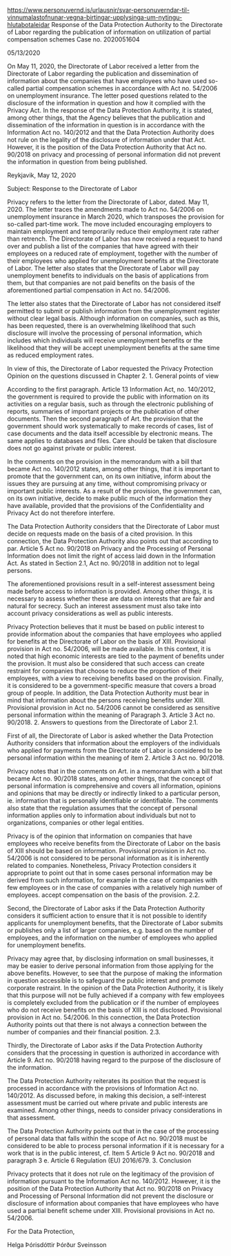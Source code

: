 https://www.personuvernd.is/urlausnir/svar-personuverndar-til-vinnumalastofnunar-vegna-birtingar-upplysinga-um-nytingu-hlutabotaleidar
Response of the Data Protection Authority to the Directorate of Labor regarding the publication of information on utilization of partial compensation schemes
Case no. 2020051604

05/13/2020

On May 11, 2020, the Directorate of Labor received a letter from the Directorate of Labor regarding the publication and dissemination of information about the companies that have employees who have used so-called partial compensation schemes in accordance with Act no. 54/2006 on unemployment insurance. The letter posed questions related to the disclosure of the information in question and how it complied with the Privacy Act. In the response of the Data Protection Authority, it is stated, among other things, that the Agency believes that the publication and dissemination of the information in question is in accordance with the Information Act no. 140/2012 and that the Data Protection Authority does not rule on the legality of the disclosure of information under that Act. However, it is the position of the Data Protection Authority that Act no. 90/2018 on privacy and processing of personal information did not prevent the information in question from being published.

Reykjavik, May 12, 2020

Subject: Response to the Directorate of Labor

Privacy refers to the letter from the Directorate of Labor, dated. May 11, 2020. The letter traces the amendments made to Act no. 54/2006 on unemployment insurance in March 2020, which transposes the provision for so-called part-time work. The move included encouraging employers to maintain employment and temporarily reduce their employment rate rather than retrench. The Directorate of Labor has now received a request to hand over and publish a list of the companies that have agreed with their employees on a reduced rate of employment, together with the number of their employees who applied for unemployment benefits at the Directorate of Labor. The letter also states that the Directorate of Labor will pay unemployment benefits to individuals on the basis of applications from them, but that companies are not paid benefits on the basis of the aforementioned partial compensation in Act no. 54/2006.

The letter also states that the Directorate of Labor has not considered itself permitted to submit or publish information from the unemployment register without clear legal basis. Although information on companies, such as this, has been requested, there is an overwhelming likelihood that such disclosure will involve the processing of personal information, which includes which individuals will receive unemployment benefits or the likelihood that they will be accept unemployment benefits at the same time as reduced employment rates.

In view of this, the Directorate of Labor requested the Privacy Protection Opinion on the questions discussed in Chapter 2.
1.
General points of view

According to the first paragraph. Article 13 Information Act, no. 140/2012, the government is required to provide the public with information on its activities on a regular basis, such as through the electronic publishing of reports, summaries of important projects or the publication of other documents. Then the second paragraph of Art. the provision that the government should work systematically to make records of cases, list of case documents and the data itself accessible by electronic means. The same applies to databases and files. Care should be taken that disclosure does not go against private or public interest.

In the comments on the provision in the memorandum with a bill that became Act no. 140/2012 states, among other things, that it is important to promote that the government can, on its own initiative, inform about the issues they are pursuing at any time, without compromising privacy or important public interests. As a result of the provision, the government can, on its own initiative, decide to make public much of the information they have available, provided that the provisions of the Confidentiality and Privacy Act do not therefore interfere.

The Data Protection Authority considers that the Directorate of Labor must decide on requests made on the basis of a cited provision. In this connection, the Data Protection Authority also points out that according to par. Article 5 Act no. 90/2018 on Privacy and the Processing of Personal Information does not limit the right of access laid down in the Information Act. As stated in Section 2.1, Act no. 90/2018 in addition not to legal persons.

The aforementioned provisions result in a self-interest assessment being made before access to information is provided. Among other things, it is necessary to assess whether these are data on interests that are fair and natural for secrecy. Such an interest assessment must also take into account privacy considerations as well as public interests.

Privacy Protection believes that it must be based on public interest to provide information about the companies that have employees who applied for benefits at the Directorate of Labor on the basis of XIII. Provisional provision in Act no. 54/2006, will be made available. In this context, it is noted that high economic interests are tied to the payment of benefits under the provision. It must also be considered that such access can create restraint for companies that choose to reduce the proportion of their employees, with a view to receiving benefits based on the provision. Finally, it is considered to be a government-specific measure that covers a broad group of people.
In addition, the Data Protection Authority must bear in mind that information about the persons receiving benefits under XIII. Provisional provision in Act no. 54/2006 cannot be considered as sensitive personal information within the meaning of Paragraph 3. Article 3 Act no. 90/2018.
2.
Answers to questions from the Directorate of Labor
2.1.

First of all, the Directorate of Labor is asked whether the Data Protection Authority considers that information about the employers of the individuals who applied for payments from the Directorate of Labor is considered to be personal information within the meaning of item 2. Article 3 Act no. 90/2018.

Privacy notes that in the comments on Art. in a memorandum with a bill that became Act no. 90/2018 states, among other things, that the concept of personal information is comprehensive and covers all information, opinions and opinions that may be directly or indirectly linked to a particular person, ie. information that is personally identifiable or identifiable. The comments also state that the regulation assumes that the concept of personal information applies only to information about individuals but not to organizations, companies or other legal entities.

Privacy is of the opinion that information on companies that have employees who receive benefits from the Directorate of Labor on the basis of XIII should be based on information. Provisional provision in Act no. 54/2006 is not considered to be personal information as it is inherently related to companies. Nonetheless, Privacy Protection considers it appropriate to point out that in some cases personal information may be derived from such information, for example in the case of companies with few employees or in the case of companies with a relatively high number of employees. accept compensation on the basis of the provision.
2.2.

Second, the Directorate of Labor asks if the Data Protection Authority considers it sufficient action to ensure that it is not possible to identify applicants for unemployment benefits, that the Directorate of Labor submits or publishes only a list of larger companies, e.g. based on the number of employees, and the information on the number of employees who applied for unemployment benefits.

Privacy may agree that, by disclosing information on small businesses, it may be easier to derive personal information from those applying for the above benefits. However, to see that the purpose of making the information in question accessible is to safeguard the public interest and promote corporate restraint. In the opinion of the Data Protection Authority, it is likely that this purpose will not be fully achieved if a company with few employees is completely excluded from the publication or if the number of employees who do not receive benefits on the basis of XIII is not disclosed. Provisional provision in Act no. 54/2006. In this connection, the Data Protection Authority points out that there is not always a connection between the number of companies and their financial position.
2.3.

Thirdly, the Directorate of Labor asks if the Data Protection Authority considers that the processing in question is authorized in accordance with Article 9. Act no. 90/2018 having regard to the purpose of the disclosure of the information.

The Data Protection Authority reiterates its position that the request is processed in accordance with the provisions of Information Act no. 140/2012. As discussed before, in making this decision, a self-interest assessment must be carried out where private and public interests are examined. Among other things, needs to consider privacy considerations in that assessment.

The Data Protection Authority points out that in the case of the processing of personal data that falls within the scope of Act no. 90/2018 must be considered to be able to process personal information if it is necessary for a work that is in the public interest, cf. Item 5 Article 9 Act no. 90/2018 and paragraph 3 e. Article 6 Regulation (EU) 2016/679.
3.
Conclusion

Privacy protects that it does not rule on the legitimacy of the provision of information pursuant to the Information Act no. 140/2012. However, it is the position of the Data Protection Authority that Act no. 90/2018 on Privacy and Processing of Personal Information did not prevent the disclosure or disclosure of information about companies that have employees who have used a partial benefit scheme under XIII. Provisional provisions in Act no. 54/2006.

For the Data Protection,

Helga Þórisdóttir Þórður Sveinsson

